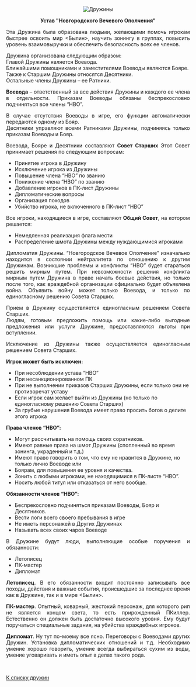 &nbsp;

<p style='text-align: center'>
<img src="/img/tit_druzhins.jpg" alt='Дружины' />
</p>

<center>
<b>Устав "Новгородского Вечевого Ополчения"</b>
</center>

<p align="justify">Эта Дружина была образована людьми, желающими помочь игрокам быстрее освоить мир <Былин>, научить зонингу в группах, повысить уровень взаимовыручки и обеспечить безопасность всех ее членов.</p>
<p align="justify">Дружина организована следующим образом:<br>
Главой Дружины является Воевода.<br>
Ближайшими помощниками и заместителями Воеводы являются Бояре.<br>
Также к Старшим Дружины относятся Десятники.<br>
Остальные члены Дружины – ее Ратники.</p>
<p align="justify"><strong>Воевода</strong> – ответственный за все действия Дружины и каждого ее члена в отдельности. Приказам Воеводы обязаны беспрекословно подчиняться все члены “НВО”.</p>
<p align="justify">В случае отсутствия Воеводы в игре, его функции автоматически передаются одному из Бояр.<br>
Десятники управляют всеми Ратниками Дружины, подчиняясь только приказам Воеводы и Бояр.</p>
<p align="justify">Воевода, Бояре и Десятники составляют <strong>Совет Старших</strong> Этот Совет принимает решения по следующим вопросам:<br>
<ul>
<li>Принятие игрока в Дружину</li>
<li>Исключение игрока из Дружины</li>
<li>Повышение члена “НВО” по званию</li>
<li>Понижение члена “НВО” по званию</li>
<li>Добавление игроков в ПК-лист Дружины</li>
<li>Дипломатические вопросы</li>
<li>Организация походов</li>
<li>Убийство игрока, не включенного в ПК-лист “НВО”</li>
</ul></p>
<p align="justify">Все игроки, находящиеся в игре, составляют <strong>Общий Совет</strong>, на котором решается:<br>
<ul>
<li>Немедленная реализация флага мести</li>
<li>Распределение шмота Дружины между нуждающимися игроками</li>
</ul></p>
<p align="justify">Дипломатия Дружины. “Новгородское Вечевое Ополчение” изначально находится в состоянии нейтралитета по отношению к другим Дружинам. Возникшие проблемы и конфликты “НВО” будет стараться решить мирным путем. При невозможности решения конфликта мирным путем Дружина в праве начать боевые действия, но только после того, как враждебной организации официально будет объявлена война. Объявить войну может только Воевода, и только по единогласному решению Совета Старших.</p>
<p align="justify">Прием в Дружину осуществляется единогласным решением Совета Старших.<br>
Людям, готовым предложить помощь или какие-либо выгодные предложения или услуги Дружине, предоставляются льготы при вступлении.</p>
<p align="justify">Исключение из Дружины также осуществляется единогласным решением Совета Старших.</p>
<p align="justify"><strong>Игрок может быть исключен:</strong><br>
<ul>
<li>При несоблюдении устава “НВО”
<li>При несанкционированном ПК
<li>При не выполнении приказов Старших Дружины, если только они не противоречат уставу
<li>Если игрок сам желает выйти из Дружины (но только по единогласному решению Совета Старших)
<li>За грубые нарушения Воевода имеет право просить богов о делите этого игрока
</ul></p>
<p align="justify"><strong>Права членов “НВО”:</strong><br>
<ul>
<li>Могут рассчитывать на помощь своих соратников.
<li>Имеют равные права на шмот Дружины (спопленный во время зонинга, украденный и т.д.)
<li>Имеют право говорить о том, что ему не нравится в Дружине, но только лично Воеводе или
<li>Боярам, для повышения ее уровня и качества.
<li>Зонить с любыми игроками, не находящимися в ПК-листе “НВО”.
<li>Носить любой титул или отказаться от него вообще.
</ul></p>
<p align="justify"><strong>Обязанности членов “НВО”:</strong><br>
<ul>
<li>Беспрекословно подчиняться приказам Воеводы, Бояр и Десятников.
<li>Вести логи всего своего пребывания в игре
<li>Не иметь персонажей в Других Дружинах
<li>Называть всех своих чаров Воеводе
</ul></p>
<p align="justify">В Дружине будут люди, выполняющие особые поручения и обязанности:<br>
<ul>
<li>Летописец
<li>ПК-мастер
<li>Дипломат
</ul></p>
<p align="justify"><strong>Летописец</strong>. В его обязанности входит постоянно записывать все походы, действия и важные события, происшедшие за последнее время как в Дружине, так и в мире <Былин>.</p>
<p align="justify"><strong>ПК-мастер</strong>. Опытный, коварный, жестокий персонаж, для которого рип не является концом света, то есть прирожденный ПКиллер. Естественно он должен быть достаточно высокого уровня. Ему будут поручаться специальные задания, на убийства враждебных игроков.</p>
<p align="justify"><strong>Дипломат</strong>. Ну тут по-моему все ясно. Переговоры с Воеводами других Дружин. Установка дипломатических отношений и т.д. Необходимо умение хорошо говорить, умение всегда выбираться сухим из воды, умение уговаривать и иметь опыт в делах такого рода.</p>

<br/>
<p class='text-center'><a href='/clans/#list'>К списку дружин</a></p>